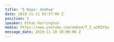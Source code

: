 ```yaml
---
title: '5 Guys: Joshua'
date: 2019-11-11 03:37:00 Z
position: 1
speaker: Ethan Harrington
media: https://www.youtube.com/embed/T_I_wiMZt5w
message_date: 2019-11-10 10:00:00 Z
---
```


